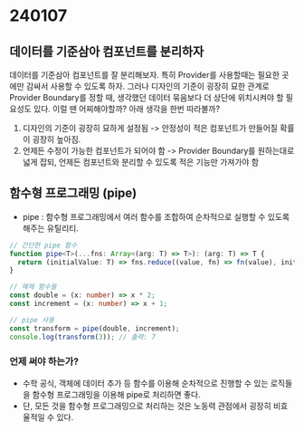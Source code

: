# 240107

## 데이터를 기준삼아 컴포넌트를 분리하자

데이터를 기준삼아 컴포넌트를 잘 분리해보자. 특히 Provider를 사용할때는 필요한 곳에만 감싸서 사용할 수 있도록 하자.
그러나 디자인의 기준이 굉장히 묘한 관계로 Provider Boundary를 정할 때, 생각했던 데이터 묶음보다 더 상단에 위치시켜야 할 필요성도 있다.
이럴 땐 어찌해야할까? 아래 생각을 한번 따라볼까?

1. 디자인의 기준이 굉장히 묘하게 설정됨 -> 안정성이 적은 컴포넌트가 만들어질 확률이 굉장히 높아짐.
2. 언제든 수정이 가능한 컴포넌트가 되어야 함 -> Provider Boundary를 원하는대로 넓게 잡되, 언제든 컴포넌트와 분리할 수 있도록 적은 기능만 가져가야 함

## 함수형 프로그래밍 (pipe)

- pipe : 함수형 프로그래밍에서 여러 함수를 조합하여 순차적으로 실행할 수 있도록 해주는 유틸리티.

```ts
// 간단한 pipe 함수
function pipe<T>(...fns: Array<(arg: T) => T>): (arg: T) => T {
  return (initialValue: T) => fns.reduce((value, fn) => fn(value), initialValue);
}

// 예제 함수들
const double = (x: number) => x * 2;
const increment = (x: number) => x + 1;

// pipe 사용
const transform = pipe(double, increment);
console.log(transform(3)); // 출력: 7
```

### 언제 써야 하는가?

- 수학 공식, 객체에 데이터 추가 등 함수를 이용해 순차적으로 진행할 수 있는 로직들을 함수형 프로그래밍을 이용해 pipe로 처리하면 좋다.
- 단, 모든 것을 함수형 프로그래밍으로 처리하는 것은 노동력 관점에서 굉장히 비효율적일 수 있다.